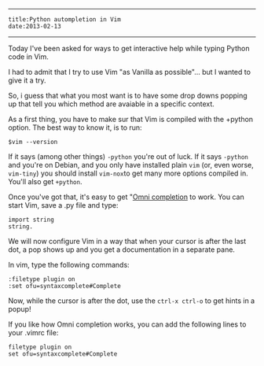 ----
    title:Python autompletion in Vim
    date:2013-02-13
----

Today I've been asked for ways to get interactive help while typing Python code in Vim.

I had to admit that I try to use Vim "as Vanilla as possible"... but I wanted to give it a try.

So, i guess that what you most want is to have some drop downs popping up that tell you which method are avaiable in a specific context.

As a first thing, you have to make sur that Vim is compiled with the +python option. The best way to know it, is to run:

    $vim --version

If it says (among other things) `-python` you're out of luck. If it says `-python` and you're on Debian, and you only have installed plain `vim` (or, even worse, `vim-tiny`) you should install `vim-nox`to get many more options compiled in. You'll also get `+python`.

Once you've got that, it's easy to get "[Omni completion](http://vim.wikia.com/wiki/Omni_completion) to work. You can start Vim, save a .py file and type:

    import string
    string.

We will now configure Vim in a way that when your cursor is after the last dot, a pop shows up and you get a documentation in a separate pane.

In vim, type the following commands:

    :filetype plugin on
    :set ofu=syntaxcomplete#Complete

Now, while the cursor is after the dot, use the  `ctrl-x ctrl-o` to get hints in a popup!

If you like how Omni completion works, you can add the following lines to your .vimrc file:

    filetype plugin on
    set ofu=syntaxcomplete#Complete
